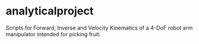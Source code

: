 # analyticalproject
Scripts for Forward, Inverse and Velocity Kinematics of a 4-DoF robot arm manipulator intended for picking fruit.
